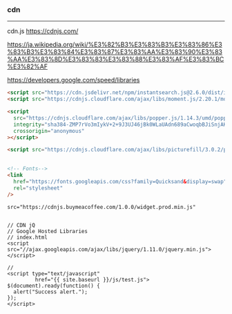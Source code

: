 ### cdn
---
cdn.js
https://cdnjs.com/



https://ja.wikipedia.org/wiki/%E3%82%B3%E3%83%B3%E3%83%86%E3%83%B3%E3%83%84%E3%83%87%E3%83%AA%E3%83%90%E3%83%AA%E3%83%8D%E3%83%83%E3%83%88%E3%83%AF%E3%83%BC%E3%82%AF

https://developers.google.com/speed/libraries









```html
<script src="https://cdn.jsdelivr.net/npm/instantsearch.js@2.6.0/dist/instantsearch.min.js"></script>
<script src="https://cdnjs.cloudflare.com/ajax/libs/moment.js/2.20.1/moment.min.js"></script>

<script
  src="https://cdnjs.cloudflare.com/ajax/libs/popper.js/1.14.3/umd/popper.min.js"
  integrity="sha384-ZMP7rVo3mIykV+2+9J3UJ46jBk0WLaUAdn689aCwoqbBJiSnjAK/l8WvCWPIPm49"
  crossorigin="anonymous"
></script>

<script src="https://cdnjs.cloudflare.com/ajax/libs/picturefill/3.0.2/picturefill.min.js"></script>
 

<!-- Fonts-->
<link
  href="https://fonts.googleapis.com/css?family=Quicksand&display=swap"
  rel="stylesheet"
/>
```

```
src="https://cdnjs.buymeacoffee.com/1.0.0/widget.prod.min.js"


```

```
// CDN jQ
// Google Hosted Libraries 
// index.html
<script src="//ajax.googleapis.com/ajax/libs/jquery/1.11.0/jquery.min.js"></script>

// 
<script type="text/javascript"
         href="{{ site.baseurl }}/js/test.js">
$(document).ready(function() {
  alert("Success alert.");
});               
</script>         
```

```

```









